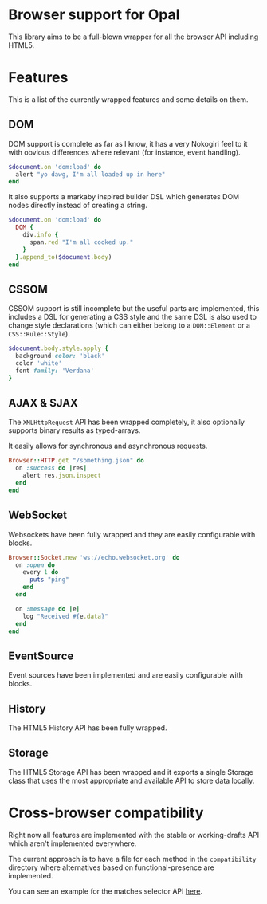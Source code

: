 Browser support for Opal
========================
This library aims to be a full-blown wrapper for all the browser API including
HTML5.

Features
========
This is a list of the currently wrapped features and some details on them.

DOM
---
DOM support is complete as far as I know, it has a very Nokogiri feel to it
with obvious differences where relevant (for instance, event handling).

```ruby
$document.on 'dom:load' do
  alert "yo dawg, I'm all loaded up in here"
end
```

It also supports a markaby inspired builder DSL which generates DOM nodes
directly instead of creating a string.

```ruby
$document.on 'dom:load' do
  DOM {
    div.info {
      span.red "I'm all cooked up."
    }
  }.append_to($document.body)
end
```

CSSOM
-----
CSSOM support is still incomplete but the useful parts are implemented, this
includes a DSL for generating a CSS style and the same DSL is also used to
change style declarations (which can either belong to a `DOM::Element` or a
`CSS::Rule::Style`).

```ruby
$document.body.style.apply {
  background color: 'black'
  color 'white'
  font family: 'Verdana'
}
```

AJAX & SJAX
-----------
The `XMLHttpRequest` API has been wrapped completely, it also optionally
supports binary results as typed-arrays.

It easily allows for synchronous and asynchronous requests.

```ruby
Browser::HTTP.get "/something.json" do
  on :success do |res|
    alert res.json.inspect
  end
end
```

WebSocket
---------
Websockets have been fully wrapped and they are easily configurable with
blocks.

```ruby
Browser::Socket.new 'ws://echo.websocket.org' do
  on :open do
    every 1 do
      puts "ping"
    end
  end

  on :message do |e|
    log "Received #{e.data}"
  end
end
```

EventSource
-----------
Event sources have been implemented and are easily configurable with blocks.

History
-------
The HTML5 History API has been fully wrapped.

Storage
-------
The HTML5 Storage API has been wrapped and it exports a single Storage class
that uses the most appropriate and available API to store data locally.

Cross-browser compatibility
===========================
Right now all features are implemented with the stable or working-drafts API
which aren't implemented everywhere.

The current approach is to have a file for each method in the `compatibility`
directory where alternatives based on functional-presence are implemented.

You can see an example for the matches selector API [here][1].

[1]: https://github.com/opal/opal-browser/blob/master/opal/browser/compatibility/dom/element/matches.rb
